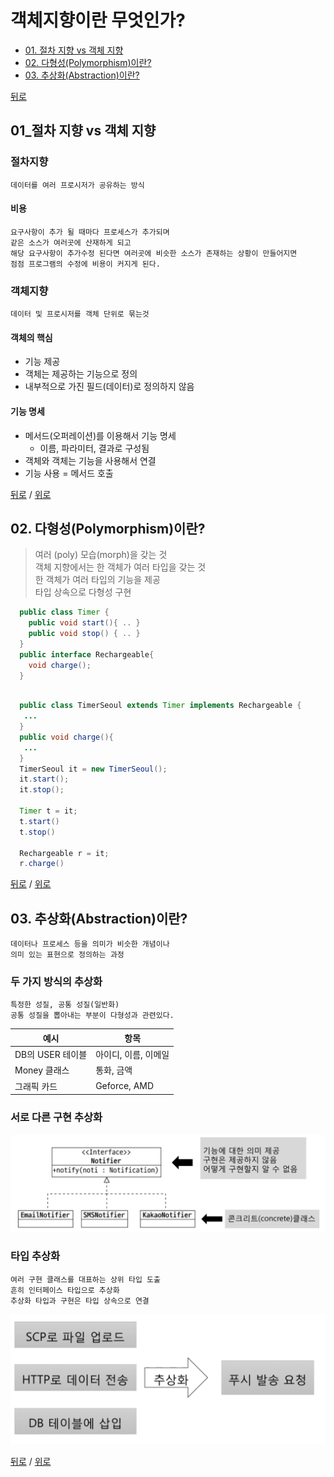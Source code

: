 # 객체지향이란 무엇인가?

* [01. 절차 지향 vs 객체 지향](#01_절차-지향-vs-객체-지향)
* [02. 다형성(Polymorphism)이란?](#02-polymorphism)
* [03. 추상화(Abstraction)이란?](#03-abstraction)

[뒤로](README.md)



## 01_절차 지향 vs 객체 지향
### 절차지향

    데이터를 여러 프로시저가 공유하는 방식 

#### 비용

    요구사항이 추가 될 때마다 프로세스가 추가되며
    같은 소스가 여러곳에 산재하게 되고
    해당 요구사항이 추가수정 된다면 여러곳에 비슷한 소스가 존재하는 상황이 만들어지면
    점점 프로그램의 수정에 비용이 커지게 된다.

### 객체지향
    데이터 및 프로시저를 객체 단위로 묶는것

#### 객체의 핵심
  * 기능 제공
  * 객체는 제공하는 기능으로 정의
  * 내부적으로 가진 필드(데이터)로 정의하지 않음

#### 기능 명세

- 메서드(오퍼레이션)를 이용해서 기능 명세
    - 이름, 파라미터, 결과로 구성됨
- 객체와 객체는 기능을 사용해서 연결
- 기능 사용 = 메서드 호출

[뒤로](README.md) / [위로](#객체지향이란-무엇인가?)



## 02. 다형성(Polymorphism)이란?
> 여러 (poly) 모습(morph)을 갖는 것  
> 객체 지향에서는 한 객체가 여러 타입을 갖는 것  
> 한 객체가 여러 타입의 기능을 제공   
> 타입 상속으로 다형성 구현 


```Java
  public class Timer {
    public void start(){ .. }
    public void stop() { .. }
  }
  public interface Rechargeable{
    void charge();
  }
  
```   

```Java
  public class TimerSeoul extends Timer implements Rechargeable {
   ... 
  }
  public void charge(){
   ...
  }
  TimerSeoul it = new TimerSeoul();
  it.start();
  it.stop();
  
  Timer t = it;
  t.start()
  t.stop()
  
  Rechargeable r = it;
  r.charge()
```

[뒤로](README.md) / [위로](#객체지향이란-무엇인가?)

## 03. 추상화(Abstraction)이란?
    데이터나 프로세스 등을 의미가 비슷한 개념이나
    의미 있는 표현으로 정의하는 과정

### 두 가지 방식의 추상화
    특정한 성질, 공통 성질(일반화)
    공통 성질을 뽑아내는 부분이 다형성과 관련있다.
    
|예시|항목|
|---|---|
|DB의 USER 테이블|아이디, 이름, 이메일|
|Money 클래스|통화, 금액|
|그래픽 카드|Geforce, AMD|
 
### 서로 다른 구현 추상화  
![img](rsc/01_OOP_03_01.png)

### 타입 추상화 
    여러 구현 클래스를 대표하는 상위 타입 도출
    흔히 인터페이스 타입으로 추상화
    추상화 타입과 구현은 타입 상속으로 연결
![img](rsc/03_Abstraction_02.png)


[뒤로](README.md) / [위로](#객체지향이란-무엇인가?)